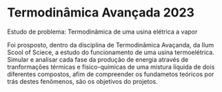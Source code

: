 # Termodinâmica Avançada 2023
<h> Estudo de problema: Termodinâmica de uma usina elétrica a vapor </h>
<p> Foi prosposto, dentro da disciplina de Termodinâmica Avaçanda, da Ilum Scool of Sciece, a estudo do funcionamento de uma usina termoelétrica. Simular e analisar cada fase da produção de energia através de tranformações térmicas e físico-químicas de uma mistura líquida de dois diferentes compostos, afim de compreender os fundametos teóricos por trás destes fenômenos, são os objetivos do projetos. </p>
